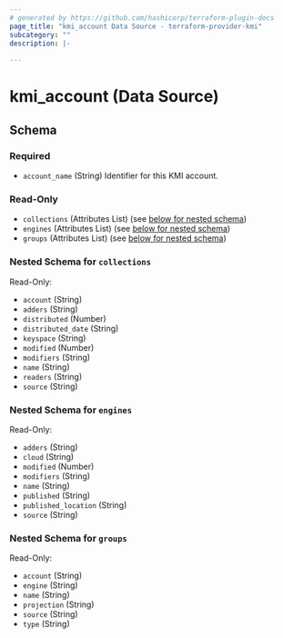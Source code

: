 ```yaml
---
# generated by https://github.com/hashicorp/terraform-plugin-docs
page_title: "kmi_account Data Source - terraform-provider-kmi"
subcategory: ""
description: |-
  
---
```


# kmi_account (Data Source)





<!-- schema generated by tfplugindocs -->
## Schema

### Required

- `account_name` (String) Identifier for this KMI account.

### Read-Only

- `collections` (Attributes List) (see [below for nested schema](#nestedatt--collections))
- `engines` (Attributes List) (see [below for nested schema](#nestedatt--engines))
- `groups` (Attributes List) (see [below for nested schema](#nestedatt--groups))

<a id="nestedatt--collections"></a>
### Nested Schema for `collections`

Read-Only:

- `account` (String)
- `adders` (String)
- `distributed` (Number)
- `distributed_date` (String)
- `keyspace` (String)
- `modified` (Number)
- `modifiers` (String)
- `name` (String)
- `readers` (String)
- `source` (String)


<a id="nestedatt--engines"></a>
### Nested Schema for `engines`

Read-Only:

- `adders` (String)
- `cloud` (String)
- `modified` (Number)
- `modifiers` (String)
- `name` (String)
- `published` (String)
- `published_location` (String)
- `source` (String)


<a id="nestedatt--groups"></a>
### Nested Schema for `groups`

Read-Only:

- `account` (String)
- `engine` (String)
- `name` (String)
- `projection` (String)
- `source` (String)
- `type` (String)
